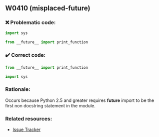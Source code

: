 ## W0410 (misplaced-future)

### :x: Problematic code:

```python
import sys

from __future__ import print_function
```

### :heavy_check_mark: Correct code:

```python
from __future__ import print_function

import sys
```

### Rationale:

Occurs because Python 2.5 and greater requires __future__ import to be the first non
docstring statement in the module.

### Related resources:

- [Issue Tracker](https://github.com/PyCQA/pylint/issues?q=is%3Aissue+%22misplaced-future%22+OR+%22W0410%22)
